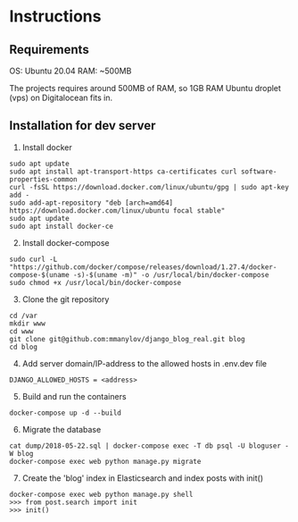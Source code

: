 # Instructions

## Requirements

OS: Ubuntu 20.04
RAM: ~500MB

The projects requires around 500MB of RAM, so 1GB RAM Ubuntu droplet (vps) on Digitalocean fits in.

## Installation for dev server

1. Install docker

```shell
sudo apt update
sudo apt install apt-transport-https ca-certificates curl software-properties-common
curl -fsSL https://download.docker.com/linux/ubuntu/gpg | sudo apt-key add -
sudo add-apt-repository "deb [arch=amd64] https://download.docker.com/linux/ubuntu focal stable"
sudo apt update
sudo apt install docker-ce
```

2. Install docker-compose

```shell
sudo curl -L "https://github.com/docker/compose/releases/download/1.27.4/docker-compose-$(uname -s)-$(uname -m)" -o /usr/local/bin/docker-compose
sudo chmod +x /usr/local/bin/docker-compose
```

3. Clone the git repository
```shell
cd /var
mkdir www
cd www
git clone git@github.com:mmanylov/django_blog_real.git blog
cd blog
```

4. Add server domain/IP-address to the allowed hosts in .env.dev file

```DJANGO_ALLOWED_HOSTS = <address>```

5. Build and run the containers
```shell
docker-compose up -d --build
```

6. Migrate the database
```shell
cat dump/2018-05-22.sql | docker-compose exec -T db psql -U bloguser -W blog
docker-compose exec web python manage.py migrate
```

7. Create the 'blog' index in Elasticsearch and index posts with init()
```shell
docker-compose exec web python manage.py shell
>>> from post.search import init
>>> init()
```
